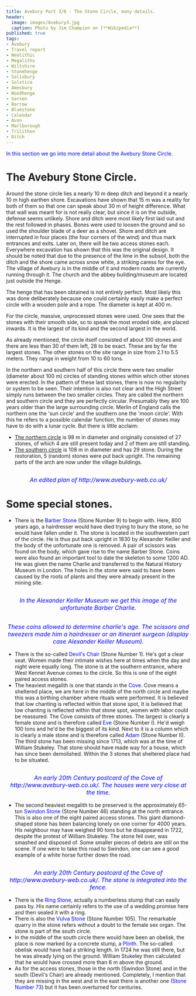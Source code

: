 ```yaml
---
title: Avebury Part 3/6 - The Stone Circle, many details.
header:
  image: images/Avebury3.jpg
  caption: Photo by Jim Champion on [**Wikipedia**]
published: true
tags:
- Avebury
- Travel report
- Neolithic
- Megaliths
- Wiltshire
- Stonehenge
- Salisbury
- Solstice
- Amesbury
- Woodhenge
- Sarsen
- Barrow
- Bluestone
- Calendar
- Avon
- Marlborough
- Trilithon
- Ditch
---
```


<span style="color: blue;">In this section we go into more detail about the Avebury Stone Circle.</span>

# The Avebury Stone Circle.
Around the stone circle lies a nearly 10 m deep ditch and beyond it a nearly 10 m high earthen shore. Excavations have shown that 15 m was a reality for both of them so that one can speak about 30 m of height difference. What that wall was meant for is not really clear, but since it is on the outside, defense seems unlikely. Shore and ditch were most likely first laid out and the rest followed in phases. Bones were used to loosen the ground and so used the shoulder blade of a deer as a shovel. Shore and ditch are interrupted in four places (the four corners of the wind) and thus mark entrances and exits. Later on, there will be two access stones each. Everywhere excavation has shown that this was the original design. It should be noted that due to the presence of the lime in the subsoil, both the ditch and the shore came across snow white, a striking caress for the eye. The village of Avebury is in the middle of it and modern roads are currently running through it. The church and the abbey building/museum are located just outside the Henge.

The henge that has been obtained is not entirely perfect. Most likely this was done deliberately because one could certainly easily make a perfect circle with a wooden pole and a rope. The diameter is kept at 400 m. 

For the circle, massive, unprocessed stones were used. One sees that the stones with their smooth side, so to speak the most eroded side, are placed inwards. It is the largest of its kind and the second largest in the world.

As already mentioned, the circle itself consisted of about 100 stones and there are less than 30 of them left, 28 to be exact. These are by far the largest stones. The other stones on the site range in size from 2.1 to 5.5 meters. They range in weight from 10 to 60 tons. 

In the northern and southern half of this circle there were two smaller (diameter about 100 m) circles of standing stones within which other stones were erected. In the pattern of these last stones, there is now no regularity or system to be seen. Their intention is also not clear and the High Street simply runs between the two smaller circles. They are called the northern and southern circle and they are perfectly circular. Presumably they are 100 years older than the large surrounding circle. Merlin of England calls the northern one the 'sun circle' and the southern one the 'moon circle'. With this he refers to a possible calendar function, the number of stones may have to do with a lunar cycle. But there is little acclaim:
* <u>The northern circle</u> is 98 m in diameter and originally consisted of 27 stones, of which 4 are still present today and 2 of them are still standing. 
* <u>The southern circle</u> is 108 m in diameter and has 29 stone. During the restoration, 5 (random) stones were put back upright. The remaining parts of the arch are now under the village buildings.

<div align="center"><img src="/images/Avebury cirkel bewerkt.jpg" alt="" width="" height=""></div>

<p style="text-align: center; font-size: 12pt;"><span style="color: blue;"><i>An edited plan of http://www.avebury-web.co.uk/</i></span></p>

# Some special stones.
* There is the <span style="color: blue;">Barber Stone</span> (Stone Number 9) to begin with. Here, 800 years ago, a hairdresser would have died trying to bury the stone, so he would have fallen under it. The stone is located in the southwestern part of the circle. He is thus put back upright in 1830 by Alexander Keiller and the body of the unfortunate one is removed. A pair of scissors was found on the body, which gave rise to the name Barber Stone. Coins were also found an important tool to date the skeleton to some 1200 AD. He was given the name Charlie and transferred to the Natural History Museum in London. The holes in the stone were said to have been caused by the roots of plants and they were already present in the mining site. 

<div align="center"><img src="/images/Avebury Charlie.jpg" alt="" width="" height=""></div>

<p style="text-align: center; font-size: 12pt;"><span style="color: blue;"><i>In the Alexander Keiller Museum we get this image of the unfortunate Barber Charlie.</i></span></p>

<div align="center"><img src="/images/Charlie geldstukken.jpg" alt="" width="" height=""></div> 

<div align="center"><img src="/images/Charlie schaar.jpg" alt="" width="" height=""></div>

<p style="text-align: center; font-size: 12pt;"><span style="color: blue;"><i>These coins allowed to determine charlie's age. The scissors and tweezers made him a hairdresser or an itinerant surgeon (display case Alexander Keiller Museum).</i></span></p>

* There is the so-called <span style="color: blue;">Devil's Chair</span> (Stone Number 1). He's got a clear seat. Women made their intimate wishes here at times when the day and night were equally long. The stone is at the southern entrance, where West Kennet Avenue comes to the circle. So this is one of the eight paired access stones.
* The heaviest megalith is one that stands in the <span style="color: blue;">Cove</span>. Cove means a sheltered place, we are here in the middle of the north circle and maybe this was a birthing chamber where  rituals were performed. It is believed that low chanting is reflected within that stone spot, It is believed that low chanting is reflected within that stone spot, women with labor could be reassured. The Cove consists of three stones. The largest is clearly a female stone and is therefore called <span style="color: blue;">Eve</span> (Stone Number I). He'd weigh 100 tons and he'd be the biggest of its kind. Next to it is a column which is clearly a male stone and is therefore called <span style="color: blue;">Adam</span> (Stone Number II). The third stone has been missing since 1713, which was at the time of William Stukeley. That stone should have made way for a house, which has since been demolished. Within the 3 stones that sheltered place had to be situated.

<div align="center"><img src="/images/Cove.jpg" alt="" width="" height=""></div>

<p style="text-align: center; font-size: 12pt;"><span style="color: blue;"><i>An early 20th Century postcard of the Cove of http://www.avebury-web.co.uk/. The houses were very close at the time.</i></span></p>

* The second heaviest megalith to be preserved is the approximately 65-ton <span style="color: blue;">Swindon Stone</span> (Stone Number 46) standing at the north entrance. This is also one of the eight paired access stones. This giant diamond-shaped stone has been balancing lonely on one corner for 4000 years. His neighbour may have weighed 90 tons but he disappeared in 1722, despite the protest of William Stukeley. The stone fell over, was smashed and disposed of. Some smaller pieces of debris are still on the scene. If one were to take this road to Swindon, one can see a good example of a white horse further down the road.

<div align="center"><img src="/images/Swindon.jpg" alt="" width="" height=""></div>

<p style="text-align: center; font-size: 12pt;"><span style="color: blue;"><i>An early 20th Century postcard of the Cove of http://www.avebury-web.co.uk/. The stone is integrated into the fence.</i></span></p>

* There is the <span style="color: blue;">Ring Stone</span>, actually a numberless stump that can easily pass by. His name certainly refers to the use of a wedding promise here and then sealed it with a ring.
* There is also the <span style="color: blue;">Vulva Stone</span> (Stone Number 105). The remarkable quarry in the stone refers without a doubt to the female sex organ. The stone is part of the south circle. 
* In the middle of the south circle there would have been an obelisk, the place is now marked by a concrete stump, a <span style="color: blue;">Plinth</span>. The so-called obelisk would have had a striking length. In 1724 he was still there, but he was already lying on the ground. William Stukeley then calculated that he would have crossed more than 6 m above the ground.
* As for the access stones, those in the north (Swindon Stone) and in the south (Devil's Chair) are already mentioned. Completely, I mention that they are missing in the west and in the east there is another one (<span style="color: blue;">Stone Number 73</span>) but it has been overturned for centuries.
